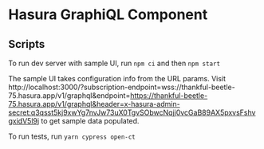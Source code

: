 # Hasura GraphiQL Component

## Scripts

To run dev server with sample UI, run
`npm ci` and then `npm start`

The sample UI takes configuration info from the URL params. Visit http://localhost:3000/?subscription-endpoint=wss://thankful-beetle-75.hasura.app/v1/graphql&endpoint=https://thankful-beetle-75.hasura.app/v1/graphql&header=x-hasura-admin-secret:q3qsst5kj9xwYg7nvJw73uX0TgvSObwcNqjj0vcGaB89AX5pxvsFshvgxidV5l9j to get sample data populated.

To run tests, run
`yarn cypress open-ct`
